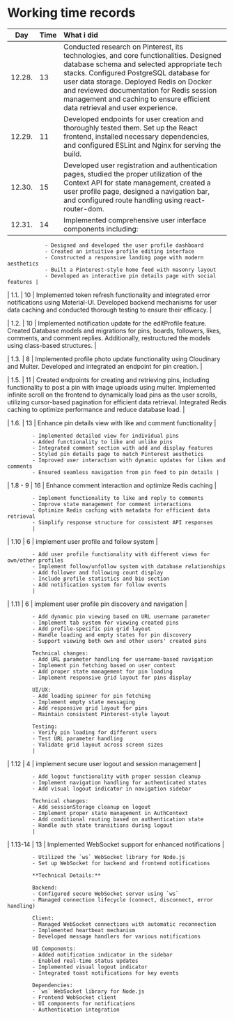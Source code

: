 # Working time records

|  Day   | Time | What i did                                                                                                                                                                                                                                                                                                                                             |
| :----: | :--- | :----------------------------------------------------------------------------------------------------------------------------------------------------------------------------------------------------------------------------------------------------------------------------------------------------------------------------------------------------- |
| 12.28. | 13   | Conducted research on Pinterest, its technologies, and core functionalities. Designed database schema and selected appropriate tech stacks. Configured PostgreSQL database for user data storage. Deployed Redis on Docker and reviewed documentation for Redis session management and caching to ensure efficient data retrieval and user experience. |
| 12.29. | 11   | Developed endpoints for user creation and thoroughly tested them. Set up the React frontend, installed necessary dependencies, and configured ESLint and Nginx for serving the build.                                                                                                                                                                  |
| 12.30. | 15   | Developed user registration and authentication pages, studied the proper utilization of the Context API for state management, created a user profile page, designed a navigation bar, and configured route handling using react-router-dom.                                                                                                            |
| 12.31. | 14   | Implemented comprehensive user interface components including:                                                                                                                                                                                                                                                                                         |

                - Designed and developed the user profile dashboard
                - Created an intuitive profile editing interface
                - Constructed a responsive landing page with modern aesthetics
                - Built a Pinterest-style home feed with masonry layout
                - Developed an interactive pin details page with social features |

| 1.1. | 10 | Implemented token refresh functionality and integrated error notifications using Material-UI. Developed backend mechanisms for user data caching and conducted thorough testing to ensure their efficacy. |

| 1.2. | 10 | Implemented notification update for the editProfile feature. Created Database models and migrations for pins, boards, followers, likes, comments, and comment replies. Additionally, restructured the models using class-based structures. |

| 1.3. | 8 | Implemented profile photo update functionality using Cloudinary and Multer. Developed and integrated an endpoint for pin creation. |

| 1.5. | 11 | Created endpoints for creating and retrieving pins, including functionality to post a pin with image uploads using multer. Implemented infinite scroll on the frontend to dynamically load pins as the user scrolls, utilizing cursor-based pagination for efficient data retrieval. Integrated Redis caching to optimize performance and reduce database load. |

| 1.6. | 13 | Enhance pin details view with like and comment functionality |

            - Implemented detailed view for individual pins
            - Added functionality to like and unlike pins
            - Integrated comment section with add and display features
            - Styled pin details page to match Pinterest aesthetics
            - Improved user interaction with dynamic updates for likes and comments
            - Ensured seamless navigation from pin feed to pin details |

| 1.8 - 9 | 16 | Enhance comment interaction and optimize Redis caching |

            - Implement functionality to like and reply to comments
            - Improve state management for comment interactions
            - Optimize Redis caching with metadata for efficient data retrieval
            - Simplify response structure for consistent API responses
            |

| 1.10 | 6 | implement user profile and follow system |

            - Add user profile functionality with different views for own/other profiles
            - Implement follow/unfollow system with database relationships
            - Add follower and following count display
            - Include profile statistics and bio section
            - Add notification system for follow events
            |

| 1.11 | 6 | implement user profile pin discovery and navigation |

            - Add dynamic pin viewing based on URL username parameter
            - Implement tab system for viewing created pins
            - Add profile-specific pin grid layout
            - Handle loading and empty states for pin discovery
            - Support viewing both own and other users' created pins

            Technical changes:
            - Add URL parameter handling for username-based navigation
            - Implement pin fetching based on user context
            - Add proper state management for pin loading
            - Implement responsive grid layout for pins display

            UI/UX:
            - Add loading spinner for pin fetching
            - Implement empty state messaging
            - Add responsive grid layout for pins
            - Maintain consistent Pinterest-style layout

            Testing:
            - Verify pin loading for different users
            - Test URL parameter handling
            - Validate grid layout across screen sizes
            |

| 1.12 | 4 | implement secure user logout and session management |

            - Add logout functionality with proper session cleanup
            - Implement navigation handling for authenticated states
            - Add visual logout indicator in navigation sidebar

            Technical changes:
            - Add sessionStorage cleanup on logout
            - Implement proper state management in AuthContext
            - Add conditional routing based on authentication state
            - Handle auth state transitions during logout
            |

| 1.13-14 | 13 | Implemented WebSocket support for enhanced notifications |

            - Utilized the `ws` WebSocket library for Node.js
            - Set up WebSocket for backend and frontend notifications

            **Technical Details:**

            Backend:
            - Configured secure WebSocket server using `ws`
            - Managed connection lifecycle (connect, disconnect, error handling)

            Client:
            - Managed WebSocket connections with automatic reconnection
            - Implemented heartbeat mechanism
            - Developed message handlers for various notifications

            UI Components:
            - Added notification indicator in the sidebar
            - Enabled real-time status updates
            - Implemented visual logout indicator
            - Integrated toast notifications for key events

            Dependencies:
            - `ws` WebSocket library for Node.js
            - Frontend WebSocket client
            - UI components for notifications
            - Authentication integration


